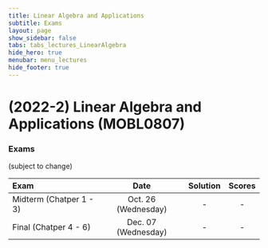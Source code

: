 ```yaml
---
title: Linear Algebra and Applications
subtitle: Exams
layout: page
show_sidebar: false
tabs: tabs_lectures_LinearAlgebra
hide_hero: true
menubar: menu_lectures
hide_footer: true
---
```


# (2022-2) Linear Algebra and Applications (MOBL0807)

### Exams

(subject to change)

| Exam | Date | Solution | Scores |
|:---|:---:|:---:|:---:|
| Midterm (Chatper 1 - 3) | Oct. 26 (Wednesday) | - | - |
| Final (Chatper 4 - 6) | Dec. 07 (Wednesday) | - | - |